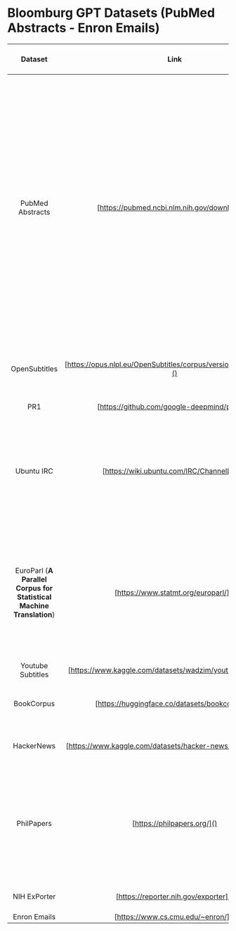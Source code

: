 # Bloomburg GPT Datasets (PubMed Abstracts - Enron Emails)

|                                  Dataset                                  |                               Link                               | Able To Use | Notes                                                                                                                                                                                                                                                                                                                                                                                                                                                                                                                                                                                                                                                                                                                                                                                                                                                                                                                                                                  |
| :------------------------------------------------------------------------: | :--------------------------------------------------------------: | :---------: | :--------------------------------------------------------------------------------------------------------------------------------------------------------------------------------------------------------------------------------------------------------------------------------------------------------------------------------------------------------------------------------------------------------------------------------------------------------------------------------------------------------------------------------------------------------------------------------------------------------------------------------------------------------------------------------------------------------------------------------------------------------------------------------------------------------------------------------------------------------------------------------------------------------------------------------------------------------------------- |
|                              PubMed Abstracts                              |            [https://pubmed.ncbi.nlm.nih.gov/download/]()            |     Yes     | * NLM freely provides PubMed data. Please note some abstracts may be protected by copyright.<br />* Users of the data agree to:<br />  * acknowledge NLM as the source of the data in a clear and conspicuous manner,<br />  * NOT use the PubMed wordmark or the PubMed logo in association or in connection with user's or any other party's product or service.<br />  * NOT adopt, use, or seek to register any mark or trade name confusingly similar to or suggestive of the PubMed wordmark or PubMed logo<br />  * NOT to indicate or imply that NLM/NIH/HHS has endorsed its products/services/applications.<br />* Users who republish or redistribute the data (services, products or raw data) agree to:<br />  * maintain the most current version of all distributed data, or<br />  * make known in a clear and conspicuous manner that the products/services/applications do not reflect the<br />most current/accurate data available from NLM. |
|                               OpenSubtitles                               | [https://opus.nlpl.eu/OpenSubtitles/corpus/version/OpenSubtitles]() |     Yes     | * If you use the OpenSubtitle corpus: Please, add a link to http://www.opensubtitles.org/ to your website and to<br />your reports and publications produced with the data.                                                                                                                                                                                                                                                                                                                                                                                                                                                                                                                                                                                                                                                                                                                                                                                            |
|                                    PR1                                    |             [https://github.com/google-deepmind/pg19]()             |     Yes     | * Free to use as long at it complies with[Apache License](http://www.apache.org/licenses/LICENSE-2.0).                                                                                                                                                                                                                                                                                                                                                                                                                                                                                                                                                                                                                                                                                                                                                                                                                                                                    |
|                                 Ubuntu IRC                                 |             [https://wiki.ubuntu.com/IRC/ChannelList]()             |     Yes     | * The IRC is is a form of real time Internet chat. It is mainly designed for group (many-to- many) communication in<br />discussion forums called channels, but also allows one-to-one communication via private message. Ubuntu uses the freenode network.<br />* Not a dataset<br />* Since it is a form of real time chat then everything is free to use. It is all public information.                                                                                                                                                                                                                                                                                                                                                                                                                                                                                                                                                                             |
| EuroParl (**A Parallel Corpus for Statistical Machine Translation**) |                [https://www.statmt.org/europarl/]()                |     Yes     | * If we use the corpus in our work, we must cite the paper.<br />* From the website: "We are not aware of any copyright restrictions of the material. If you use this data in your research,<br />please contact [phi@jhu.edu](mailto:phi@jhu.edu). Please let us know if you find problems with the data or if you want the data for other language pairs.<br />We recommend using the last quarter of 2000 for testing (2000-10 until 2000-12) for consistency in reporting research results on this data."                                                                                                                                                                                                                                                                                                                                                                                                                                                             |
|                             Youtube Subtitles                             |    [https://www.kaggle.com/datasets/wadzim/youtube-subtitles]()    |     Yes     | No restrictions on this dataset. Free to use with no credit needed.                                                                                                                                                                                                                                                                                                                                                                                                                                                                                                                                                                                                                                                                                                                                                                                                                                                                                                    |
|                                 BookCorpus                                 |           [https://huggingface.co/datasets/bookcorpus]()           |     Yes     | * The books have been crawled from[https://www.smashwords.com](https://www.smashwords.com/), see their [terms of service](https://www.smashwords.com/about/tos) for more information.                                                                                                                                                                                                                                                                                                                                                                                                                                                                                                                                                                                                                                                                                                                                                                                        |
|                                 HackerNews                                 |     [https://www.kaggle.com/datasets/hacker-news/hacker-news]()     |     Yes     | * This dataset was kindly made publicly available by[Hacker News](https://github.com/HackerNews/API) under [the MIT license](https://github.com/HackerNews/API/blob/master/LICENSE).<br />* Free to use.                                                                                                                                                                                                                                                                                                                                                                                                                                                                                                                                                                                                                                                                                                                                                                     |
|                                 PhilPapers                                 |                     [https://philpapers.org/]()                     |     Yes     | All information (such as abstracts, articles, or other kinds of text) to which you may have access through the Services is the responsibility<br />of the copyright holder and is subject to their intellectual property rights. Users may not modify or sell these works unless given permission by the copyright holder.<br />Users may not submit material in a manner that violates the intellectual property rights associated with that material.                                                                                                                                                                                                                                                                                                                                                                                                                                                                                                                |
|                                NIH ExPorter                                |                [https://reporter.nih.gov/exporter]()                |     Yes     | All publicly available data is free to use, data that is not public must be requested through a form.                                                                                                                                                                                                                                                                                                                                                                                                                                                                                                                                                                                                                                                                                                                                                                                                                                                                  |
|                                Enron Emails                                |                 [https://www.cs.cmu.edu/~enron/]()                 |     Yes     | Free to use.                                                                                                                                                                                                                                                                                                                                                                                                                                                                                                                                                                                                                                                                                                                                                                                                                                                                                                                                                           |

